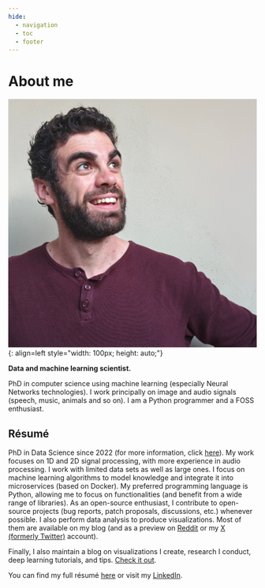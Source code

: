 ```yaml
---
hide:
  - navigation
  - toc
  - footer
---
```


# About me

![Me](../assets/images/vroger11_photo.jpg){: align=left style="width: 100px; height: auto;"}

**Data and machine learning scientist.**

PhD in computer science using machine learning (especially Neural Networks technologies). I work principally on image and audio signals (speech, music, animals and so on). I am a Python programmer and a FOSS enthusiast.

## Résumé

PhD in Data Science since 2022 (for more information, click [here](blog/2022/10-30-my-phd-experience.md)).
My work focuses on 1D and 2D signal processing, with more experience in audio processing.
I work with limited data sets as well as large ones.
I focus on machine learning algorithms to model knowledge and integrate it into microservices (based on Docker).
My preferred programming language is Python, allowing me to focus on functionalities (and benefit from a wide range of libraries).
As an open-source enthusiast, I contribute to open-source projects (bug reports, patch proposals, discussions, etc.) whenever possible.
I also perform data analysis to produce visualizations. Most of them are available on my blog (and as a preview on [Reddit](https://www.reddit.com/user/vroger11) or my [X (formerly Twitter)](https://x.com/vroger11) account).

Finally, I also maintain a blog on visualizations I create, research I conduct, deep learning tutorials, and tips. [Check it out](blog/index.md).

You can find my full résumé [here](../assets/cv/cv_en.pdf) or visit my [LinkedIn](https://www.linkedin.com/in/vroger11/).
